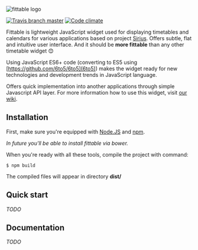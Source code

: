 ![fittable logo](http://i.imgur.com/qPv0VRS.png)

[![Travis branch master](https://img.shields.io/travis/cvut/fittable/master.svg?style=flat-square)](https://travis-ci.org/cvut/fittable)
[![Code climate](https://img.shields.io/codeclimate/github/cvut/fittable.svg?style=flat-square)](https://codeclimate.com/github/cvut/fittable)

Fittable is lightweight JavaScript widget used for displaying timetables and calendars for various applications based on project [Sirius](http://github.com/cvut/sirius). Offers subtle, flat and intuitive user interface. And it should be **more fittable** than any other timetable widget :blush:

Using JavaScript ES6+ code (converting to ES5 using [https://github.com/6to5/6to5](6to5)) makes the widget ready for new technologies and development trends in JavaScript language.

Offers quick implementation into another applications through simple Javascript API layer. For more information how to use this widget, visit [our wiki](#).

## Installation

First, make sure you're equipped with [Node.JS](http://www.nodejs.org) and [npm](http://www.npmjs.com).

*In future you'll be able to install fittable via bower.*

When you're ready with all these tools, compile the project with command:

```
$ npm build
```

The compiled files will appear in directory **dist/**

## Quick start

*TODO*

## Documentation
  
*TODO*
